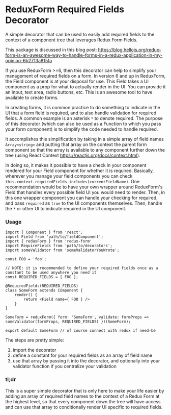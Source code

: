 # ReduxForm Required Fields Decorator
A simple decorator that can be used to easily add required fields to the context of a component tree that leverages Redux Form Fields.

This package is discussed in this blog post: https://blog.hellojs.org/redux-form-is-an-awesome-way-to-handle-forms-in-a-redux-application-in-my-opinion-6b2713a815fa

If you use ReduxForm >=6, then this decorator can help to simplify your management of required fields on a form. 
In version 6 and up in ReduxForm, the Field component is at your disposal for use. This Field takes a UI component as a prop
for what to actually render in the UI. You can provide it an input, text area, radio buttons, etc. This is an awesome tool to
have available to create forms. 

In creating forms, it is common practice to do something to indicate in the UI that a form field is required, and to also handle
validation for required fields. A common example is an asterisk `*` to denote required. The purpose of this decorator (which can
also be used as a Function to which you pass your form component) is to simplify the code needed to handle required.

It accomplishes this simplification by taking in a simple array of field names `Array<string>` and putting that array on the context
the parent form component so that the array is available to any component further down the tree (using React Context https://reactjs.org/docs/context.html).

In doing so, it makes it possible to have a check in your component rendered for your Field component for whether it is required. Basically,
wherever you manage your field components you can check `this.context.requiredFields.includes(currentFieldName)`. One recommendation would be 
to have your own wrapper around ReduxForm's Field that handles every possible field UI you would need to render. Then, in this one wrapper component
you can handle your checking for required, and pass `required` as `true` to the UI components themselves. Then, handle the `*` or other UI to indicate
required in the UI component.

### Usage

```
import { Component } from 'react';
import Field from 'path/to/fieldComponent';
import { reduxForm } from 'redux-form'
import RequireFields from 'path/to/decorators';
import someValidator from 'someValidatorYouWrote';

const FOO = 'foo';

// NOTE: it is recommended to define your required fields once as a constant to be used anywhere you need it
const REQUIRED_FIELDS = [ FOO ];

@RequiredFields(REQUIRED_FIELDS)
class SomeForm extends Component {
    render() {
        return <Field name={ FOO } />
    }
}

SomeForm = reduxForm({ form: 'SomeForm', validate: formProps => someValidator(formProps, REQUIRED_FIELDS) })(SomeForm);

export default SomeForm // of course connect with redux if need-be
```

The steps are pretty simple:
1) import the decorator
2) define a constant for your required fields as an array of field name
3) use that array by passing it into the decorator, and optionally into your validator function if you centralize your validation

### tl;dr

This is a super simple decorator that is only here to make your life easier by adding an array of required field names to the context
of a Redux Form at the highest level, so that every component down the tree will have access and can use that array to conditionally render
UI specific to required fields.
